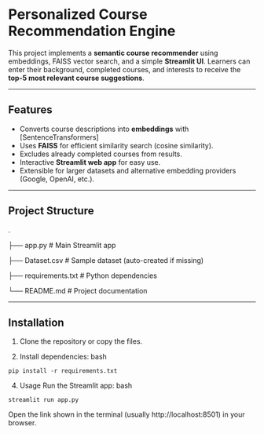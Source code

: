  
# Personalized Course Recommendation Engine

This project implements a **semantic course recommender** using embeddings, FAISS vector search, and a simple **Streamlit UI**.
Learners can enter their background, completed courses, and interests to receive the **top-5 most relevant course suggestions**.

---

## Features
- Converts course descriptions into **embeddings** with [SentenceTransformers]
- Uses **FAISS** for efficient similarity search (cosine similarity).
- Excludes already completed courses from results.
- Interactive **Streamlit web app** for easy use.
- Extensible for larger datasets and alternative embedding providers (Google, OpenAI, etc.).

---

## Project Structure
.

├── app.py # Main Streamlit app

├── Dataset.csv # Sample dataset (auto-created if missing)

├── requirements.txt # Python dependencies

└── README.md # Project documentation




---

## Installation

1. Clone the repository or copy the files.

2. Install dependencies:
bash

`pip install -r requirements.txt`

4. Usage
Run the Streamlit app:
bash

`streamlit run app.py`

Open the link shown in the terminal (usually http://localhost:8501) in your browser.

